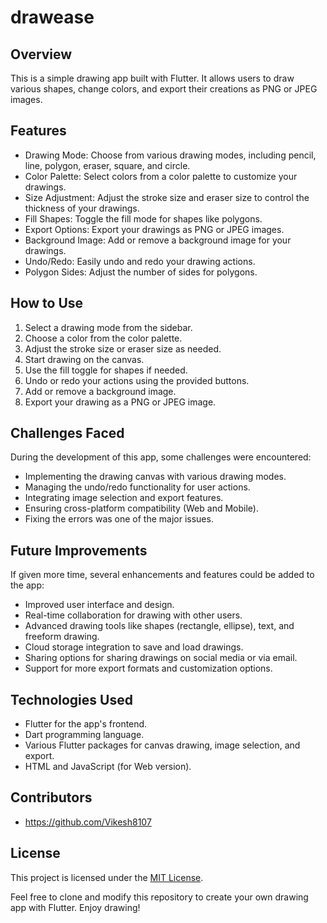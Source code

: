# drawease

## Overview
This is a simple drawing app built with Flutter. It allows users to draw various shapes, change colors, and export their creations as PNG or JPEG images.

## Features
- Drawing Mode: Choose from various drawing modes, including pencil, line, polygon, eraser, square, and circle.
- Color Palette: Select colors from a color palette to customize your drawings.
- Size Adjustment: Adjust the stroke size and eraser size to control the thickness of your drawings.
- Fill Shapes: Toggle the fill mode for shapes like polygons.
- Export Options: Export your drawings as PNG or JPEG images.
- Background Image: Add or remove a background image for your drawings.
- Undo/Redo: Easily undo and redo your drawing actions.
- Polygon Sides: Adjust the number of sides for polygons.

## How to Use
1. Select a drawing mode from the sidebar.
2. Choose a color from the color palette.
3. Adjust the stroke size or eraser size as needed.
4. Start drawing on the canvas.
5. Use the fill toggle for shapes if needed.
6. Undo or redo your actions using the provided buttons.
7. Add or remove a background image.
8. Export your drawing as a PNG or JPEG image.

## Challenges Faced
During the development of this app, some challenges were encountered:
- Implementing the drawing canvas with various drawing modes.
- Managing the undo/redo functionality for user actions.
- Integrating image selection and export features.
- Ensuring cross-platform compatibility (Web and Mobile).
- Fixing the errors was one of the major issues.

## Future Improvements
If given more time, several enhancements and features could be added to the app:
- Improved user interface and design.
- Real-time collaboration for drawing with other users.
- Advanced drawing tools like shapes (rectangle, ellipse), text, and freeform drawing.
- Cloud storage integration to save and load drawings.
- Sharing options for sharing drawings on social media or via email.
- Support for more export formats and customization options.

## Technologies Used
- Flutter for the app's frontend.
- Dart programming language.
- Various Flutter packages for canvas drawing, image selection, and export.
- HTML and JavaScript (for Web version).

## Contributors
- https://github.com/Vikesh8107

## License
This project is licensed under the [MIT License](LICENSE).

Feel free to clone and modify this repository to create your own drawing app with Flutter. Enjoy drawing!

